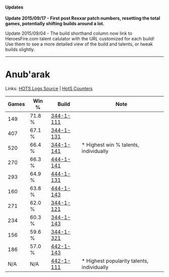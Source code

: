 #### Updates
**Update 2015/09/17 - First post Rexxar patch numbers, resetting the total games, potentially shifting builds around a lot.**

Update 2015/09/04 - The build shorthand column now link to HeroesFire.com talent calulator with the URL customized for each build!  
Use them to see a more detailed view of the build and talents, or tweak builds slightly.

***

# Anub'arak

Links: [HOTS Logs Source](https://www.hotslogs.com/Sitewide/HeroDetails?Hero=Anub'arak) | [HotS Counters](http://hotscounters.com/#/hero/Anub'arak)

Games  | Win %  | Build     | Note
-----  | -----  | -----     | ----
149    | 71.8 % | [344-1-111](http://www.heroesfire.com/hots/talent-calculator/anubarak#pHXN) | 
407    | 67.1 % | [344-1-131](http://www.heroesfire.com/hots/talent-calculator/anubarak#pHXh) | 
520    | 66.4 % | [344-1-141](http://www.heroesfire.com/hots/talent-calculator/anubarak#pHXr) | * Highest win % talents, individually
270    | 66.3 % | [444-1-141](http://www.heroesfire.com/hots/talent-calculator/anubarak#t5gr) | 
293    | 64.9 % | [444-1-131](http://www.heroesfire.com/hots/talent-calculator/anubarak#t5gh) | 
160    | 63.8 % | [444-1-143](http://www.heroesfire.com/hots/talent-calculator/anubarak#t5gt) | 
271    | 62.0 % | [344-1-121](http://www.heroesfire.com/hots/talent-calculator/anubarak#pHXX) | 
234    | 60.3 % | [344-1-143](http://www.heroesfire.com/hots/talent-calculator/anubarak#pHXt) | 
156    | 59.6 % | [344-1-321](http://www.heroesfire.com/hots/talent-calculator/anubarak#pHaf) | 
186    | 57.0 % | [442-1-143](http://www.heroesfire.com/hots/talent-calculator/anubarak#t0oN) | 
N/A    | N/A    | [442-1-111](http://www.heroesfire.com/hots/talent-calculator/anubarak#t0nt) | * Highest popularity talents, individually
